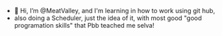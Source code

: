- 👋 Hi, I’m @MeatValley, and I'm learning in how to work
using git hub,
- also doing a Scheduler, just the idea of it, with most good 
"good programation skills" that Pbb teached me
selva!

<!---
MeatValley/MeatValley is a ✨ special ✨ repository because its `README.md` (this file) appears on your GitHub profile.
You can click the Preview link to take a look at your changes.
--->
